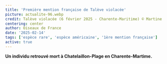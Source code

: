 ```yaml
---
title: 'Première mention française de Talève violacée'
picture: actualite-96.webp
credit: Talève violacée (6 février 2025 - Charente-Maritime) © Martine Ribert
centering: center
author: Oiseaux de France
date: '2025-02-14'
tags: ['espèce rare', 'espèce américaine', '1ère mention française']
active: true
---
```


**Un individu retrouvé mort à Chatelaillon-Plage en Charente-Martime.**
